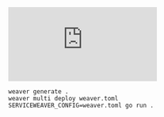 ![serviceweaver](https://serviceweaver.dev/docs.html)

```
weaver generate .
weaver multi deploy weaver.toml
SERVICEWEAVER_CONFIG=weaver.toml go run .
```